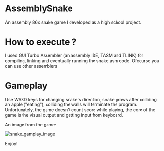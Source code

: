 # AssemblySnake
An assembly 86x snake game I developed as a high school project.
# How to execute ?
I used GUI Turbo Assembler (an assembly IDE, TASM and TLINK) for compiling, linking and eventually running the snake.asm code.
Ofcourse you can use other assemblers
# Gameplay
Use WASD keys for changing snake's direction, snake grows after colliding an apple ("eating"), colliding the walls will terminate the program.
Unfortunately, the game doesn't count score while playing, the core of the game is the visual output and getting input from keyboard.

An image from the game:

![snake_gamplay_image](https://user-images.githubusercontent.com/101327190/212681393-ca2e7ff4-6618-470b-9b30-0b23f53a7cd6.png)

Enjoy!
